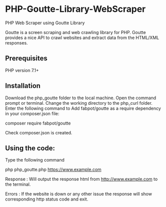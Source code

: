 # PHP-Goutte-Library-WebScraper

PHP Web Scraper using Goutte Library

Goutte is a screen scraping and web crawling library for PHP. Goutte provides a nice API to crawl websites and extract data from the HTML/XML responses.

## Prerequisites

PHP version 7.1+

## Installation

Download the php_goutte folder to the local machine. Open the command prompt or terminal. Change the working directory to the php_curl folder. Enter the following command to Add fabpot/goutte as a require dependency in your composer.json file:

composer require fabpot/goutte

Check composer.json is created. 

## Using the code:

Type the following command

php php_goutte.php https://www.example.com

Response : Will output the response html from http://www.example.com to the terminal.

Errors : If the website is down or any other issue the response will show corresponding http status code and exit.
